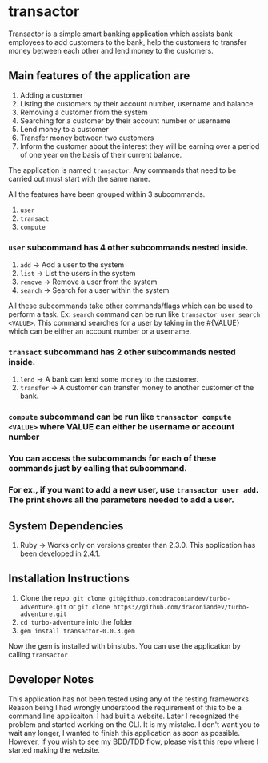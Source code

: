 # transactor

Transactor is a simple smart banking application which assists bank employees
to add customers to the bank, help the customers to transfer money between
each other and lend money to the customers.

## Main features of the application are

1. Adding a customer
1. Listing the customers by their account number, username and balance
1. Removing a customer from the system
1. Searching for a customer by their account number or username
1. Lend money to a customer
1. Transfer money between two customers
1. Inform the customer about the interest they will be earning over a period
    of one year on the basis of their current balance.

The application is named `transactor`. Any commands that need to be carried
out must start with the same name.

All the features have been grouped within 3 subcommands.

1. `user`
1. `transact`
1. `compute`

### `user` subcommand has 4 other subcommands nested inside.

1. `add` -> Add a user to the system
1. `list` -> List the users in the system
1. `remove` -> Remove a user from the system
1. `search` -> Search for a user within the system

All these subcommands take other commands/flags which can be used to perform a
task. Ex: `search` command can be run like `transactor user search <VALUE>`.
This command searches for a user by taking in the #{VALUE} which can be either
an account number or a username.

### `transact` subcommand has 2 other subcommands nested inside.

1. `lend` -> A bank can lend some money to the customer.
1. `transfer` -> A customer can transfer money to another customer of the
    bank.

### `compute` subcommand can be run like `transactor compute <VALUE>` where VALUE can either be username or account number

### You can access the subcommands for each of these commands just by calling that subcommand.

### For ex., if you want to add a new user, use `transactor user add`. The print shows all the parameters needed to add a user.

## System Dependencies

1. Ruby -> Works only on versions greater than 2.3.0. This application has been developed in 2.4.1.

## Installation Instructions

1. Clone the repo.
    `git clone git@github.com:draconiandev/turbo-adventure.git`
    or
    `git clone https://github.com/draconiandev/turbo-adventure.git`
1. `cd turbo-adventure` into the folder
1. `gem install transactor-0.0.3.gem`

Now the gem is installed with binstubs. You can use the application by calling `transactor`

## Developer Notes

This application has not been tested using any of the testing frameworks. Reason being I had wrongly understood
the requirement of this to be a command line applicaiton. I had built a website. Later I recognized the problem
and started working on the CLI. It is my mistake. I don't want you to wait any longer, I wanted to finish this
application as soon as possible. However, if you wish to see my BDD/TDD flow, please visit this [repo](https://github.com/draconiandev/fantastic-disco/) where I started
making the website.
